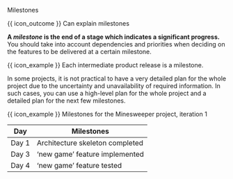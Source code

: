 <span id="title">Milestones</span>

<span id="prereqs"></span>

<span id="outcomes">{{ icon_outcome }} Can explain milestones</span>

<div id="body">

**A _milestone_ is the end of a stage which indicates a significant progress.** You should take into account dependencies and priorities when deciding on the features to be delivered at a certain milestone.

<box>

{{ icon_example }} Each intermediate product release is a milestone. 

</box>

In some projects, it is not practical to have a very detailed plan for the whole project due to the uncertainty and unavailability of required information. In such cases, you can use a high-level plan for the whole project and a detailed plan for the next few milestones.

<box>

{{ icon_example }} Milestones for the Minesweeper project, iteration 1

| Day      | Milestones                        |
| -------- | --------------------------------- |
| Day 1    | Architecture skeleton completed   |
| Day 3    | ‘new game’ feature implemented    |
| Day 4    | ‘new game’ feature tested         |

</box>

</div>

<div id="extras">
</div>
